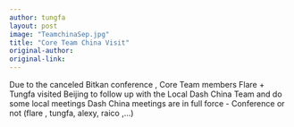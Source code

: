 ```yaml
---
author: tungfa
layout: post
image: "TeamchinaSep.jpg"
title: "Core Team China Visit"
original-author:  
original-link: 
---
```


Due to the canceled Bitkan conference , Core Team members Flare + Tungfa visited Beijing to follow up with the Local Dash China Team and do some local meetings 
Dash China meetings are in full force - Conference or not (flare , tungfa, alexy, raico ,...)
